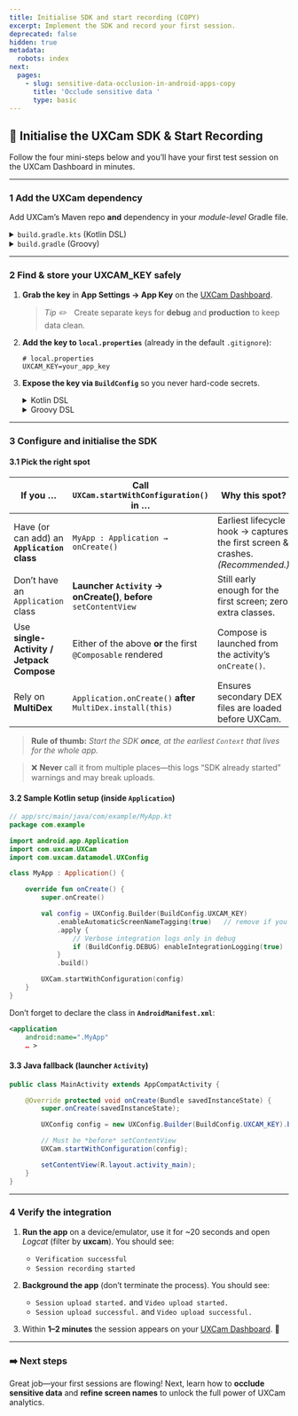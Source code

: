 ```yaml
---
title: Initialise SDK and start recording (COPY)
excerpt: Implement the SDK and record your first session.
deprecated: false
hidden: true
metadata:
  robots: index
next:
  pages:
    - slug: sensitive-data-occlusion-in-android-apps-copy
      title: 'Occlude sensitive data '
      type: basic
---
```

## 🚀 Initialise the UXCam SDK & Start Recording

Follow the four mini-steps below and you’ll have your first test session on the UXCam Dashboard in minutes.

---

### 1   Add the UXCam dependency

Add UXCam’s Maven repo **and** dependency in your *module-level* Gradle file.

<details>
<summary><code>build.gradle.kts</code> (Kotlin DSL)</summary>

```kotlin
repositories {
    maven { url = uri("https://sdk.uxcam.com/android/") }
}

dependencies {
    implementation("com.uxcam:uxcam:3.+")
}
````

</details>

<details>
<summary><code>build.gradle</code> (Groovy)</summary>

```groovy
repositories {
    maven { url 'https://sdk.uxcam.com/android/' }
}

dependencies {
    implementation 'com.uxcam:uxcam:3.+'
}
```

</details>

---

### 2   Find & store your **UXCAM\_KEY** safely

1. **Grab the key** in **App Settings → App Key** on the [UXCam Dashboard](https://app.uxcam.com).

   > *Tip ✏️* Create separate keys for **debug** and **production** to keep data clean.
2. **Add the key to `local.properties`** (already in the default `.gitignore`):

   ```properties
   # local.properties
   UXCAM_KEY=your_app_key
   ```
3. **Expose the key via `BuildConfig`** so you never hard-code secrets.

   <details>
   <summary>Kotlin DSL</summary>

   ```kotlin
   // app/build.gradle.kts
   val uxcamKey: String = project.findProperty("UXCAM_KEY") as? String ?: ""

   android {
       defaultConfig {
           buildConfigField("String", "UXCAM_KEY", "\"$uxcamKey\"")
       }
   }
   ```

   </details>

   <details>
   <summary>Groovy DSL</summary>

   ```groovy
   // app/build.gradle
   def uxcamKey = project.findProperty("UXCAM_KEY") ?: ""

   android {
       defaultConfig {
           buildConfigField "String", "UXCAM_KEY", "\"${uxcamKey}\""
       }
   }
   ```

   </details>

---

### 3   Configure **and** initialise the SDK

#### 3.1  Pick the right spot

| **If you …**                                 | **Call `UXCam.startWithConfiguration()` in …**                    | **Why this spot?**                                                              |
| -------------------------------------------- | ----------------------------------------------------------------- | ------------------------------------------------------------------------------- |
| Have (or can add) an **`Application` class** | `MyApp : Application → onCreate()`                                | Earliest lifecycle hook → captures the first screen & crashes. *(Recommended.)* |
| Don’t have an `Application` class            | **Launcher `Activity` → onCreate()**, **before** `setContentView` | Still early enough for the first screen; zero extra classes.                    |
| Use **single-Activity / Jetpack Compose**    | Either of the above **or** the first `@Composable` rendered       | Compose is launched from the activity’s `onCreate()`.                           |
| Rely on **MultiDex**                         | `Application.onCreate()` **after** `MultiDex.install(this)`       | Ensures secondary DEX files are loaded before UXCam.                            |

> **Rule of thumb:** *Start the SDK **once**, at the earliest `Context` that lives for the whole app.*

> ❌ **Never** call it from multiple places—this logs “SDK already started” warnings and may break uploads.

#### 3.2  Sample Kotlin setup (inside `Application`)

```kotlin
// app/src/main/java/com/example/MyApp.kt
package com.example

import android.app.Application
import com.uxcam.UXCam
import com.uxcam.datamodel.UXConfig

class MyApp : Application() {

    override fun onCreate() {
        super.onCreate()

        val config = UXConfig.Builder(BuildConfig.UXCAM_KEY)
            .enableAutomaticScreenNameTagging(true)   // remove if you tag screens manually
            .apply {
                // Verbose integration logs only in debug
                if (BuildConfig.DEBUG) enableIntegrationLogging(true)
            }
            .build()

        UXCam.startWithConfiguration(config)
    }
}
```

Don’t forget to declare the class in **`AndroidManifest.xml`**:

```xml
<application
    android:name=".MyApp"
    … >
```

#### 3.3  Java fallback (launcher `Activity`)

```java
public class MainActivity extends AppCompatActivity {

    @Override protected void onCreate(Bundle savedInstanceState) {
        super.onCreate(savedInstanceState);

        UXConfig config = new UXConfig.Builder(BuildConfig.UXCAM_KEY).build();

        // Must be *before* setContentView
        UXCam.startWithConfiguration(config);

        setContentView(R.layout.activity_main);
    }
}
```

---

### 4   Verify the integration

1. **Run the app** on a device/emulator, use it for \~20 seconds and open *Logcat* (filter by **uxcam**).
   You should see:

   * `Verification successful`
   * `Session recording started`
2. **Background the app** (don’t terminate the process).
   You should see:

   * `Session upload started.` and `Video upload started.`
   * `Session upload successful.` and `Video upload successful.`
3. Within **1–2 minutes** the session appears on your [UXCam Dashboard](https://app.uxcam.com). 🎉

---

### ➡️ Next steps

Great job—your first sessions are flowing!
Next, learn how to **occlude sensitive data** and **refine screen names** to unlock the full power of UXCam analytics.